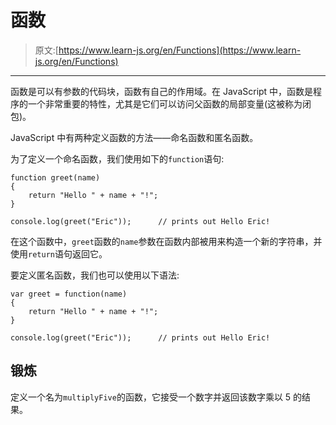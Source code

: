 # 函数

> 原文:[https://www.learn-js.org/en/Functions](https://www.learn-js.org/en/Functions)

* * *

函数是可以有参数的代码块，函数有自己的作用域。在 JavaScript 中，函数是程序的一个非常重要的特性，尤其是它们可以访问父函数的局部变量(这被称为闭包)。

JavaScript 中有两种定义函数的方法——命名函数和匿名函数。

为了定义一个命名函数，我们使用如下的`function`语句:

```
function greet(name)
{
    return "Hello " + name + "!";
}

console.log(greet("Eric"));      // prints out Hello Eric! 
```

在这个函数中，`greet`函数的`name`参数在函数内部被用来构造一个新的字符串，并使用`return`语句返回它。

要定义匿名函数，我们也可以使用以下语法:

```
var greet = function(name)
{
    return "Hello " + name + "!";
}

console.log(greet("Eric"));      // prints out Hello Eric! 
```

## 锻炼

定义一个名为`multiplyFive`的函数，它接受一个数字并返回该数字乘以 5 的结果。